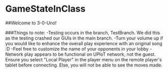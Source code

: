 # GameStateInClass
##Welcome to 3-0-Uno!

###Things to note:
    -Testing occurs in the branch, TestBranch. We did this as the testing crashed our GUIs in the main
    branch.
    -Turn your volume up if you would like to enhance the overall play experience with an original song :D
    -Feel free to customize the name of your opponents in your lobby
    -Network play appears to be functional on UPIoT network, not the guest. Ensure you select "Local Player"
    in the player menu on the remote player's tablet before connecting. Else, you will not be able
    to see the moves made.

    
    
    
